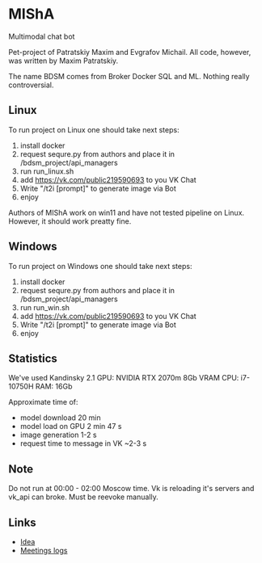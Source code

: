 # MIShA

Multimodal chat bot

Pet-project of Patratskiy Maxim and Evgrafov Michail. All code, however, was written by Maxim Patratskiy.

The name BDSM comes from Broker Docker SQL and ML. Nothing really controversial.

## Linux

To run project on Linux one should take next steps:

1. install docker
2. request sequre.py from authors and place it in /bdsm_project/api_managers
3. run run_linux.sh
4. add <https://vk.com/public219590693> to you VK Chat
5. Write "/t2i [prompt]" to generate image via Bot
6. enjoy

Authors of MIShA work on win11 and have not tested pipeline on Linux. However, it should work preatty fine.

## Windows

To run project on Windows one should take next steps:

1. install docker
2. request sequre.py from authors and place it in /bdsm_project/api_managers
3. run run_win.sh
4. add <https://vk.com/public219590693> to you VK Chat
5. Write "/t2i [prompt]" to generate image via Bot
6. enjoy

## Statistics

We've used Kandinsky 2.1
GPU: NVIDIA RTX 2070m 8Gb VRAM
CPU: i7-10750H
RAM: 16Gb

Approximate time of:

- model download 20 min
- model load on GPU 2 min 47 s
- image generation 1-2 s
- request time to message in VK ~2-3 s

## Note

Do not run at 00:00 - 02:00 Moscow time. Vk is reloading it's servers and vk_api can broke. Must be reevoke manually.

## Links

- [Idea](https://docs.google.com/document/d/1sunezogn2XQRF8IXuGWlRd4VWdmb0EyL9DSEKVfTEuw/edit#heading=h.gjdgxs)
- [Meetings logs](https://docs.google.com/document/d/1cduKaf6tQiI3LKFeZ9xUvUelG3aqCJjW1Tpw0QZaCng/edit)
